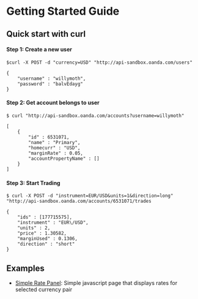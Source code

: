 # Getting Started Guide

Quick start with curl
---

#### Step 1: Create a new user
	$curl -X POST -d "currency=USD" "http://api-sandbox.oanda.com/users"

	{
    	"username" : "willymoth",
    	"password" : "balvEdayg"
	}
#### Step 2: Get account belongs to user
	$ curl "http://api-sandbox.oanda.com/accounts?username=willymoth"

	[
    	{
        	"id" : 6531071,
        	"name" : "Primary",
        	"homecurr" : "USD",
        	"marginRate" : 0.05,
        	"accountPropertyName" : []
    	}
	]

#### Step 3: Start Trading
	$ curl -X POST -d "instrument=EUR/USD&units=1&direction=long" "http://api-sandbox.oanda.com/accounts/6531071/trades

	{
    	"ids" : [177715575],
    	"instrument" : "EUR\/USD",
    	"units" : 2,
    	"price" : 1.30582,
    	"marginUsed" : 0.1306,
    	"direction" : "short"
	}

Examples
-----

* [Simple Rate Panel](http://oanda.github.com/simple-rates-panel/simplepanel.html): Simple javascript page that displays rates for selected currency pair